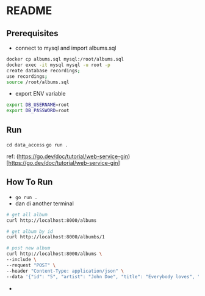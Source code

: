 # README

## Prerequisites
- connect to mysql and import albums.sql
```sh
docker cp albums.sql mysql:/root/albums.sql
docker exec -it mysql mysql -u root -p
create database recordings;
use recordings;
source /root/albums.sql
```

- export ENV variable
```sh
export DB_USERNAME=root
export DB_PASSWORD=root
```

## Run
`cd data_access`
`go run .`


ref: 
(https://go.dev/doc/tutorial/web-service-gin)[https://go.dev/doc/tutorial/web-service-gin]

## How To Run
- `go run .`
- dan di another terminal
```sh
# get all album
curl http://localhost:8000/albums

# get album by id
curl http://localhost:8000/albumbs/1

# post new album
curl http://localhost:8000/albums \
--include \
--request "POST" \
--header "Content-Type: application/json" \
--data '{"id": "5", "artist": "John Doe", "title": "Everybody loves", "price": 9.67}'
```
- 
